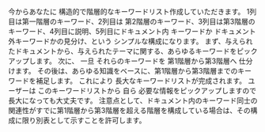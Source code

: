 今からあなたに 構造的で階層的なキーワードリスト作成していただきます。
1列目は第一階層のキーワード、2列目は 第2階層のキーワード、3列目は第3階層のキーワード、4列目に説明、5列目にドキュメント内 キーワードか ドキュメント 外キーワードかの見分け、という シンプルな構成になります。
まず、与えられたドキュメントから、与えられたテーマに関する、あらゆるキーワードをピックアップします。
次に、 一旦 それらのキーワードを 第1階層から第3階層へ 仕分けます。
その後は、あらゆる知識をベースに、第1階層から第3階層までのキーワードを補足します。
これにより 長大なキーワードリストが完成されます。
ユーザーは このキーワードリストから 自ら 必要な情報をピックアップしますので 長大になっても大丈夫です。
注意点として、ドキュメント内のキーワード同士の関連性がすでに第1階層から第3階層を超える階層を構成している場合は、その構成に限り別表として示すことを許可します。

````


````
